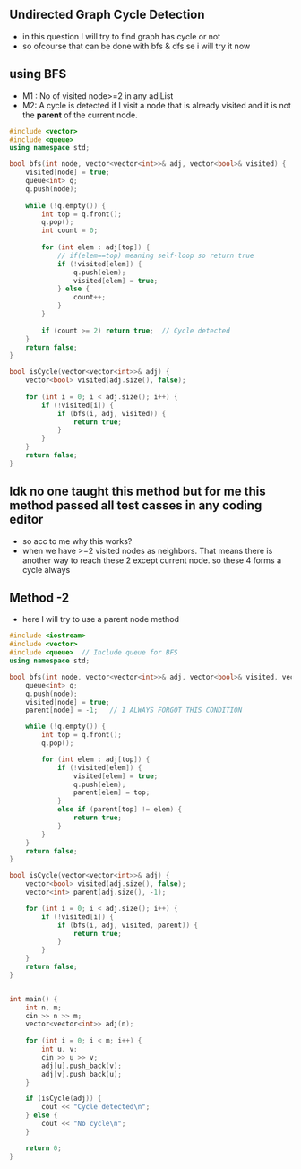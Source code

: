 ## Undirected Graph Cycle Detection
- in this question I will try to find graph has cycle or not
- so ofcourse that can be done with bfs & dfs se i will try it now

## **using BFS**
- M1 : No of visited node>=2 in any adjList
- M2: A cycle is detected if I visit a node that is already visited and it is not the **parent** of the current node.
```cpp
#include <vector>
#include <queue>
using namespace std;

bool bfs(int node, vector<vector<int>>& adj, vector<bool>& visited) {
    visited[node] = true;
    queue<int> q;
    q.push(node);
    
    while (!q.empty()) {
        int top = q.front();
        q.pop();
        int count = 0;
        
        for (int elem : adj[top]) {  
            // if(elem==top) meaning self-loop so return true
            if (!visited[elem]) {
                q.push(elem);
                visited[elem] = true;
            } else {
                count++;
            }
        }
        
        if (count >= 2) return true;  // Cycle detected
    }
    return false;
}

bool isCycle(vector<vector<int>>& adj) {
    vector<bool> visited(adj.size(), false);
    
    for (int i = 0; i < adj.size(); i++) {
        if (!visited[i]) {
            if (bfs(i, adj, visited)) {
                return true;
            }
        }
    }
    return false;
}

```

## Idk no one taught this method but for me this method passed all test casses in any coding editor
- so acc to me why this works?
- when we have >=2 visited nodes as neighbors. That means there is another way to reach these 2 except current node. so these 4 forms a cycle always

## Method -2 
- here I will try to use a parent node method
```cpp
#include <iostream>
#include <vector>
#include <queue>  // Include queue for BFS
using namespace std;

bool bfs(int node, vector<vector<int>>& adj, vector<bool>& visited, vector<int>& parent) {
    queue<int> q;
    q.push(node);
    visited[node] = true;
    parent[node] = -1;   // I ALWAYS FORGOT THIS CONDITION

    while (!q.empty()) {
        int top = q.front();
        q.pop();

        for (int elem : adj[top]) {
            if (!visited[elem]) {
                visited[elem] = true;
                q.push(elem);
                parent[elem] = top; 
            } 
            else if (parent[top] != elem) {  
                return true;
            }
        }
    }
    return false;
}

bool isCycle(vector<vector<int>>& adj) {
    vector<bool> visited(adj.size(), false);
    vector<int> parent(adj.size(), -1);

    for (int i = 0; i < adj.size(); i++) {
        if (!visited[i]) {
            if (bfs(i, adj, visited, parent)) {
                return true;
            }
        }
    }
    return false;
}


int main() {
    int n, m;
    cin >> n >> m; 
    vector<vector<int>> adj(n);
    
    for (int i = 0; i < m; i++) {
        int u, v;
        cin >> u >> v;
        adj[u].push_back(v);
        adj[v].push_back(u); 
    }

    if (isCycle(adj)) {
        cout << "Cycle detected\n";
    } else {
        cout << "No cycle\n";
    }

    return 0;
}


```